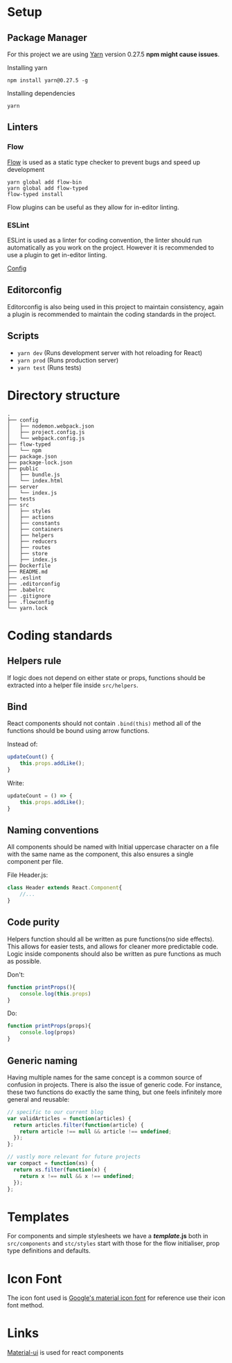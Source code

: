 # Setup

## Package Manager

For this project we are using [Yarn](https://yarnpkg.com/en/) version 0.27.5 **npm might cause issues**.

Installing yarn
```
npm install yarn@0.27.5 -g
```
Installing dependencies
``` 
yarn 
```

## Linters

### Flow

[Flow](https://flow.org/) is used as a static type checker to prevent bugs and speed up development

```
yarn global add flow-bin
yarn global add flow-typed
flow-typed install
```

Flow plugins can be useful as they allow for in-editor linting.

### ESLint

ESLint is used as a linter for coding convention, the linter should run automatically as you work on the project. However it is recommended to use a plugin to get in-editor linting.

[Config](https://github.com/airbnb/javascript)



## Editorconfig

Editorconfig is also being used in this project to maintain consistency, again a plugin is recommended to maintain the coding standards in the project.


## Scripts

- `yarn dev`  (Runs development server with hot reloading for React)
- `yarn prod` (Runs production server)
- `yarn test` (Runs tests)

# Directory structure

```
.
├── config
│   ├── nodemon.webpack.json
│   ├── project.config.js
│   └── webpack.config.js
├── flow-typed
│   └── npm
├── package.json
├── package-lock.json
├── public
│   ├── bundle.js
│   └── index.html
├── server
│   └── index.js
├── tests
├── src
│   ├── styles
│   ├── actions
│   ├── constants
│   ├── containers
│   ├── helpers
│   ├── reducers
│   ├── routes
│   ├── store
│   ├── index.js
├── Dockerfile
├── README.md
├── .eslint
├── .editorconfig
├── .babelrc
├── .gitignore
├── .flowconfig
└── yarn.lock
```

# Coding standards

## Helpers rule
If logic does not depend on either state or props, functions should be extracted into a helper file inside `src/helpers`.

## Bind
React components should not contain `.bind(this)` method all of the functions should be bound using arrow functions. 

Instead of: 

```javascript
updateCount() {
    this.props.addLike();
}
```

Write:

```javascript
updateCount = () => {
    this.props.addLike();
}
```

## Naming conventions
All components should be named with Initial uppercase character on a file with the same name as the component, this also ensures a single component per file.

File Header.js:

```javascript
class Header extends React.Component{
    //...
}
```

## Code purity

Helpers function should all be written as pure functions(no side effects). This allows for easier tests, and allows for cleaner more predictable code. Logic inside components should also be written as pure functions as much as possible.

Don't:

```javascript
function printProps(){
    console.log(this.props)
}
```

Do:
```javascript
function printProps(props){
    console.log(props)
}
```

## Generic naming

Having multiple names for the same concept is a common source of confusion in projects. There is also the issue of generic code. For instance, these two functions do exactly the same thing, but one feels infinitely more general and reusable:

```javascript
// specific to our current blog
var validArticles = function(articles) {
  return articles.filter(function(article) {
    return article !== null && article !== undefined;
  });
};

// vastly more relevant for future projects
var compact = function(xs) {
  return xs.filter(function(x) {
    return x !== null && x !== undefined;
  });
};
```


# Templates
For components and simple stylesheets we have a **_template_.js** both in `src/components` and `stc/styles` start with those for the flow initialiser, prop type definitions and defaults.


# Icon Font

The icon font used is [Google's material icon font](https://material.io/icons/) for reference use their icon font method.

# Links
[Material-ui](https://material-ui-1dab0.firebaseapp.com/) is used for react components
